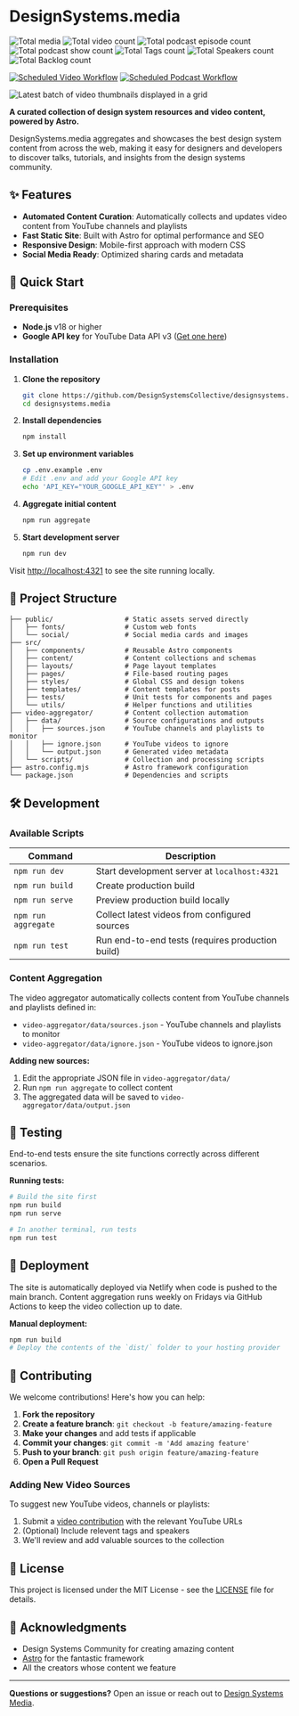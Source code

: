 # DesignSystems.media
![Total media](https://img.shields.io/badge/dynamic/json?url=https%3A%2F%2Fdesignsystems.media%2Fapi%2Fstats.json&query=stats.totalMedia&label=All%20media&color=%23a688fa)
![Total video count](https://img.shields.io/badge/dynamic/json?url=https%3A%2F%2Fdesignsystems.media%2Fapi%2Fstats.json&query=stats.videos&label=Videos&color=%23a688fa)
![Total podcast episode count](https://img.shields.io/badge/dynamic/json?url=https%3A%2F%2Fdesignsystems.media%2Fapi%2Fstats.json&query=stats.podcastEpisodes&label=Podcasts&color=%23a688fa)
![Total podcast show count](https://img.shields.io/badge/dynamic/json?url=https%3A%2F%2Fdesignsystems.media%2Fapi%2Fstats.json&query=stats.podcastShows&label=Shows&color=%23a688fa)
![Total Tags count](https://img.shields.io/badge/dynamic/json?url=https%3A%2F%2Fdesignsystems.media%2Fapi%2Fstats.json&query=stats.tags&label=Tags&color=%23a688fa)
![Total Speakers count](https://img.shields.io/badge/dynamic/json?url=https%3A%2F%2Fdesignsystems.media%2Fapi%2Fstats.json&query=stats.speakers&label=Speakers&color=%23a688fa)
![Total Backlog count](https://img.shields.io/badge/dynamic/json?url=https%3A%2F%2Fdesignsystems.media%2Fapi%2Fstats.json&query=stats.drafts&label=Backlog&color=%23a688fa)


[![Scheduled Video Workflow](https://github.com/DesignSystemsCollective/designsystems.media/actions/workflows/schedule.yml/badge.svg)](https://github.com/DesignSystemsCollective/designsystems.media/actions/workflows/schedule.yml)
[![Scheduled Podcast Workflow](https://github.com/DesignSystemsCollective/designsystems.media/actions/workflows/addPodcasts.yml/badge.svg)](https://github.com/DesignSystemsCollective/designsystems.media/actions/workflows/addPodcasts.yml)

![Latest batch of video thumbnails displayed in a grid](https://designsystems.media/social/dsm-linkedin-1200x627.jpg)

**A curated collection of design system resources and video content, powered by Astro.**

DesignSystems.media aggregates and showcases the best design system content from across the web, making it easy for designers and developers to discover talks, tutorials, and insights from the design systems community.

## ✨ Features

- **Automated Content Curation**: Automatically collects and updates video content from YouTube channels and playlists
- **Fast Static Site**: Built with Astro for optimal performance and SEO
- **Responsive Design**: Mobile-first approach with modern CSS
- **Social Media Ready**: Optimized sharing cards and metadata

## 🚀 Quick Start

### Prerequisites

- **Node.js** v18 or higher
- **Google API key** for YouTube Data API v3 ([Get one here](https://developers.google.com/youtube/v3/getting-started))

### Installation

1. **Clone the repository**

   ```bash
   git clone https://github.com/DesignSystemsCollective/designsystems.media.git
   cd designsystems.media
   ```

2. **Install dependencies**

   ```bash
   npm install
   ```

3. **Set up environment variables**

   ```bash
   cp .env.example .env
   # Edit .env and add your Google API key
   echo 'API_KEY="YOUR_GOOGLE_API_KEY"' > .env
   ```

4. **Aggregate initial content**

   ```bash
   npm run aggregate
   ```

5. **Start development server**
   ```bash
   npm run dev
   ```

Visit [http://localhost:4321](http://localhost:4321) to see the site running locally.

## 📁 Project Structure

```
├── public/                  # Static assets served directly
│   ├── fonts/               # Custom web fonts
│   └── social/              # Social media cards and images
├── src/
│   ├── components/          # Reusable Astro components
│   ├── content/             # Content collections and schemas
│   ├── layouts/             # Page layout templates
│   ├── pages/               # File-based routing pages
│   ├── styles/              # Global CSS and design tokens
│   ├── templates/           # Content templates for posts
│   ├── tests/               # Unit tests for components and pages
│   └── utils/               # Helper functions and utilities
├── video-aggregator/        # Content collection automation
│   ├── data/                # Source configurations and outputs
│   │   ├── sources.json     # YouTube channels and playlists to monitor
│   │   ├── ignore.json      # YouTube videos to ignore
│   │   └── output.json      # Generated video metadata
│   └── scripts/             # Collection and processing scripts
├── astro.config.mjs         # Astro framework configuration
└── package.json             # Dependencies and scripts
```

## 🛠️ Development

### Available Scripts

| Command             | Description                                      |
| ------------------- | ------------------------------------------------ |
| `npm run dev`       | Start development server at `localhost:4321`     |
| `npm run build`     | Create production build                          |
| `npm run serve`     | Preview production build locally                 |
| `npm run aggregate` | Collect latest videos from configured sources    |
| `npm run test`      | Run end-to-end tests (requires production build) |

### Content Aggregation

The video aggregator automatically collects content from YouTube channels and playlists defined in:

- `video-aggregator/data/sources.json` - YouTube channels and playlists to monitor
- `video-aggregator/data/ignore.json` - YouTube videos to ignore.json

**Adding new sources:**

1. Edit the appropriate JSON file in `video-aggregator/data/`
2. Run `npm run aggregate` to collect content
3. The aggregated data will be saved to `video-aggregator/data/output.json`

## 🧪 Testing

End-to-end tests ensure the site functions correctly across different scenarios.

**Running tests:**

```bash
# Build the site first
npm run build
npm run serve

# In another terminal, run tests
npm run test
```

## 🚢 Deployment

The site is automatically deployed via Netlify when code is pushed to the main branch. Content aggregation runs weekly on Fridays via GitHub Actions to keep the video collection up to date.

**Manual deployment:**

```bash
npm run build
# Deploy the contents of the `dist/` folder to your hosting provider
```

## 🤝 Contributing

We welcome contributions! Here's how you can help:

1. **Fork the repository**
2. **Create a feature branch**: `git checkout -b feature/amazing-feature`
3. **Make your changes** and add tests if applicable
4. **Commit your changes**: `git commit -m 'Add amazing feature'`
5. **Push to your branch**: `git push origin feature/amazing-feature`
6. **Open a Pull Request**

### Adding New Video Sources

To suggest new YouTube videos, channels or playlists:

1. Submit a [video contribution](https://github.com/DesignSystemsCollective/designsystems.media/issues/new?template=video-contribution.md) with the relevant YouTube URLs
2. (Optional) Include relevent tags and speakers
3. We'll review and add valuable sources to the collection

## 📄 License

This project is licensed under the MIT License - see the [LICENSE](LICENSE) file for details.

## 🙏 Acknowledgments

- Design Systems Community for creating amazing content
- [Astro](https://astro.build/) for the fantastic framework
- All the creators whose content we feature

---

**Questions or suggestions?** Open an issue or reach out to [Design Systems Media](https://github.com/DesignSystemsCollective/designsystems.media).
